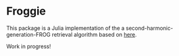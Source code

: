 # Froggie

This package is a Julia implementation  of the a second-harmonic-generation-FROG retrieval algorithm based on [here](https://www.osapublishing.org/oe/fulltext.cfm?uri=oe-27-3-2112&id=404280).

Work in progress!